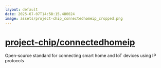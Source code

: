 ```yaml
---
layout: default
date: 2025-07-07T14:58:15.480024
image: assets/project-chip_connectedhomeip_cropped.png
---
```


# [project-chip/connectedhomeip](https://github.com/project-chip/connectedhomeip)

Open-source standard for connecting smart home and IoT devices using IP protocols
